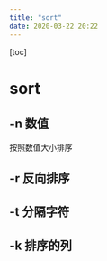 ```yaml
---
title: "sort"
date: 2020-03-22 20:22
---
```

[toc]



# sort



## -n 数值

按照数值大小排序



## -r 反向排序



## -t 分隔字符



## -k 排序的列

